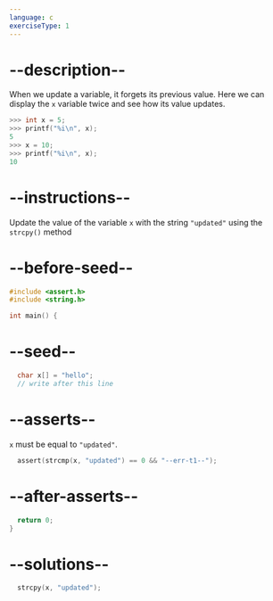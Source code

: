 ```yaml
---
language: c
exerciseType: 1
---
```


# --description--

When we update a variable, it forgets its previous value.
Here we can display the `x` variable twice and see how its value updates.
```c
>>> int x = 5;
>>> printf("%i\n", x);
5
>>> x = 10;
>>> printf("%i\n", x);
10
```

# --instructions--

Update the value of the variable `x` with the string `"updated"` using the `strcpy()` method

# --before-seed--

```c
#include <assert.h>
#include <string.h>

int main() {
```

# --seed--

```c
  char x[] = "hello";
  // write after this line

```

# --asserts--

`x` must be equal to `"updated"`.

```c
  assert(strcmp(x, "updated") == 0 && "--err-t1--");
```

# --after-asserts--

```c
  return 0;
}
```

# --solutions--

```c
  strcpy(x, "updated");
```

